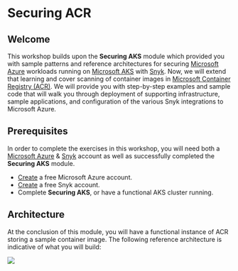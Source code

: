 # Securing ACR

## Welcome

This workshop builds upon the **Securing AKS** module which provided you with sample patterns and reference architectures for securing [Microsoft Azure](https://azure.microsoft.com/en-us/) workloads running on [Microsoft AKS](https://azure.microsoft.com/en-us/services/kubernetes-service/) with [Snyk](https://snyk.io/). Now, we will extend that learning and cover scanning of container images in [Microsoft Container Registry (ACR)](https://azure.microsoft.com/en-us/services/container-registry/). We will provide you with step-by-step examples and sample code that will walk you through deployment of supporting infrastructure, sample applications, and configuration of the various Snyk integrations to Microsoft Azure.

## Prerequisites

In order to complete the exercises in this workshop, you will need both a [Microsoft Azure](https://azure.microsoft.com/) & [Snyk](https://snyk.io/) account as well as successfully completed the **Securing AKS** module.

* [Create](https://azure.microsoft.com/en-us/free) a free Microsoft Azure account.
* [Create](https://snyk.io/login) a free Snyk account.
* Complete **Securing AKS**, or have a functional AKS cluster running.

## Architecture

At the conclusion of this module, you will have a functional instance of ACR storing a sample container image. The following reference architecture is indicative of what you will build:

![](https://partner-workshop-assets.s3.us-east-2.amazonaws.com/snyk-acr.jpg)
